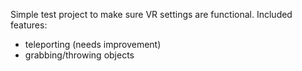 Simple test project to make sure VR settings are functional.
Included features:
- teleporting (needs improvement)
- grabbing/throwing objects
